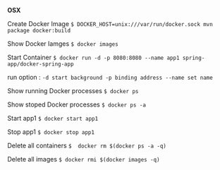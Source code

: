 **OSX**

Create Docker Image
`$ DOCKER_HOST=unix:///var/run/docker.sock mvn package docker:build `

Show Docker Iamges
`$ docker images`

Start Container
`$ docker run -d -p 8080:8080 --name app1 spring-app/docker-spring-app`

run option :
`-d start background
-p binding address
--name set name`

Show running Docker processes
`$ docker ps`

Show stoped Docker processes
`$ docker ps -a`

Start app1
`$ docker start app1`

Stop app1
`$ docker stop app1`

Delete all containers
`$  docker rm $(docker ps -a -q)`

Delete all images
`$ docker rmi $(docker images -q)`